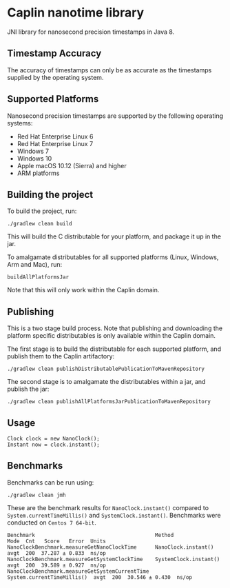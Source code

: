 # Caplin nanotime library
JNI library for nanosecond precision timestamps in Java 8.

## Timestamp Accuracy
The accuracy of timestamps can only be as accurate as the timestamps supplied by the operating system.

## Supported Platforms
Nanosecond precision timestamps are supported by the following operating systems:
* Red Hat Enterprise Linux 6
* Red Hat Enterprise Linux 7
* Windows 7
* Windows 10
* Apple macOS 10.12 (Sierra) and higher
* ARM platforms

## Building the project
To build the project, run:
```
./gradlew clean build
```
This will build the C distributable for your platform, and package it up in the jar.

To amalgamate distributables for all supported platforms (Linux, Windows, Arm and Mac), run:
```
buildAllPlatformsJar
```
Note that this will only work within the Caplin domain.

## Publishing
This is a two stage build process. Note that publishing and downloading the platform specific distributables is only available within the Caplin domain.

The first stage is to build the distributable for each supported platform, and publish them to the Caplin artifactory:
```
./gradlew clean publishDistributablePublicationToMavenRepository
```

The second stage is to amalgamate the distributables within a jar, and publish the jar:
```
./gradlew clean publishAllPlatformsJarPublicationToMavenRepository
```

## Usage
```
Clock clock = new NanoClock();
Instant now = clock.instant();
```

## Benchmarks
Benchmarks can be run using:
```
./gradlew clean jmh
```

These are the benchmark results for `NanoClock.instant()` compared to `System.currentTimeMillis()` and `SystemClock.instant()`. Benchmarks were conducted on `Centos 7 64-bit`.
```
Benchmark                                       Method                      Mode  Cnt   Score   Error  Units
NanoClockBenchmark.measureGetNanoClockTime      NanoClock.instant()         avgt  200  37.287 ± 0.833  ns/op
NanoClockBenchmark.measureGetSystemClockTime    SystemClock.instant()       avgt  200  39.589 ± 0.927  ns/op
NanoClockBenchmark.measureGetSystemCurrentTime  System.currentTimeMillis()  avgt  200  30.546 ± 0.430  ns/op
```